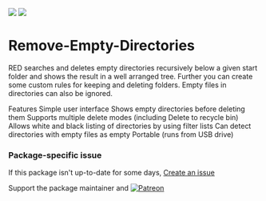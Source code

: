 [![](https://img.shields.io/chocolatey/v/remove-empty-directories?color=green&label=remove-empty-directories)](https://chocolatey.org/packages/remove-empty-directories) [![](https://img.shields.io/chocolatey/dt/remove-empty-directories)](https://chocolatey.org/packages/remove-empty-directories)

# Remove-Empty-Directories
RED searches and deletes empty directories recursively below a given start folder and shows the result in a well arranged tree. Further you can create some custom rules for keeping and deleting folders. Empty files in directories can also be ignored.

Features
Simple user interface
Shows empty directories before deleting them
Supports multiple delete modes (including Delete to recycle bin)
Allows white and black listing of directories by using filter lists
Can detect directories with empty files as empty
Portable (runs from USB drive)

### Package-specific issue
If this package isn't up-to-date for some days, [Create an issue](https://github.com/tunisiano187/Chocolatey-packages/issues/new/choose)

Support the package maintainer and [![Patreon](https://cdn.jsdelivr.net/gh/tunisiano187/Chocolatey-packages@d15c4e19c709e7148588d4523ffc6dd3cd3c7e5e/icons/patreon.png)](https://www.patreon.com/tunisiano)
